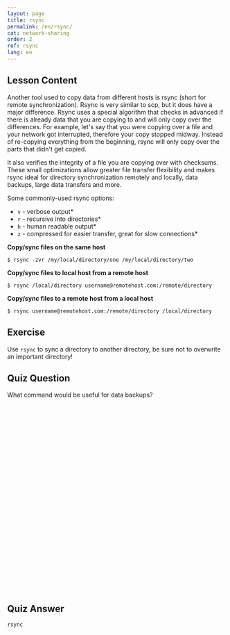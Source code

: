 ```yaml
---
layout: page
title: rsync 
permalink: /en/rsync/
cat: network-sharing
order: 2
ref: rsync
lang: en
---
```


## Lesson Content

Another tool used to copy data from different hosts is rsync (short for remote synchronization). Rsync is very similar to scp, but it does have a major difference. Rsync uses a special algorithm that checks in advanced if there is already data that you are copying to and will only copy over the differences. For example, let's say that you were copying over a file and your network got interrupted, therefore your copy stopped midway. Instead of re-copying everything from the beginning, rsync will only copy over the parts that didn't get copied. 

It also verifies the integrity of a file you are copying over with checksums. These small optimizations allow greater file transfer flexibility and makes rsync ideal for directory synchronization remotely and locally, data backups, large data transfers and more.

Some commonly-used rsync options:

* `v` - verbose output* 
* `r` - recursive into directories* 
* `h` - human readable output* 
* `z` - compressed for easier transfer, great for slow connections* 

**Copy/sync files on the same host**

`$ rsync -zvr /my/local/directory/one /my/local/directory/two`

**Copy/sync files to local host from a remote host**

`$ rsync /local/directory username@remotehost.com:/remote/directory`

**Copy/sync files to a remote host from a local host**

`$ rsync username@remotehost.com:/remote/directory /local/directory`

## Exercise

Use `rsync` to sync a directory to another directory, be sure not to overwrite an important directory!

## Quiz Question

What command would be useful for data backups?  
<br /><br /><br /><br /><br /><br /><br /><br /><br /><br /><br /><br /><br /><br /><br /><br /><br /><br /><br /><br /><br /><br /><br /><br /><br /><br /> 
## Quiz Answer

`rsync`